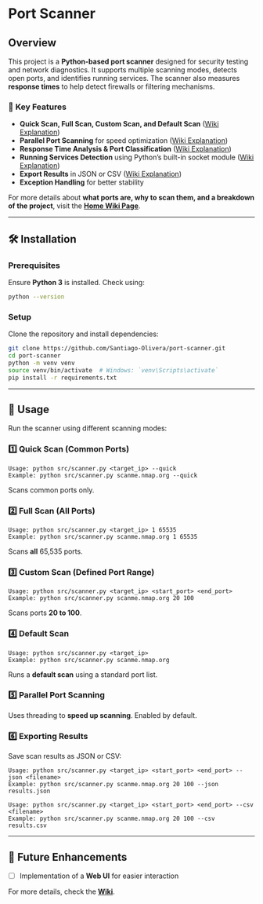 # Port Scanner

## Overview

This project is a **Python-based port scanner** designed for security testing and network diagnostics. It supports multiple scanning modes, detects open ports, and identifies running services. The scanner also measures **response times** to help detect firewalls or filtering mechanisms.

### 🔹 **Key Features**
- **Quick Scan, Full Scan, Custom Scan, and Default Scan** ([Wiki Explanation](https://github.com/Santiago-Olivera/port-scanner/wiki/Quick-Scan-,-Full-Scan,-Custom-Scan,-Default-Scan))
- **Parallel Port Scanning** for speed optimization ([Wiki Explanation](https://github.com/Santiago-Olivera/port-scanner/wiki/Parallel-Port-Scanning))
- **Response Time Analysis & Port Classification** ([Wiki Explanation](https://github.com/Santiago-Olivera/port-scanner/wiki/Response-Time-and-Port-Classification))
- **Running Services Detection** using Python’s built-in socket module ([Wiki Explanation](https://github.com/Santiago-Olivera/port-scanner/wiki/Running-Services-Detection))
- **Export Results** in JSON or CSV ([Wiki Explanation](https://github.com/Santiago-Olivera/port-scanner/wiki/Quick-Scan-,-Full-Scan,-Custom-Scan,-Default-Scan#exporting-results))
- **Exception Handling** for better stability

For more details about **what ports are, why to scan them, and a breakdown of the project**, visit the **[Home Wiki Page](https://github.com/Santiago-Olivera/port-scanner/wiki)**.

---

## 🛠 Installation

### Prerequisites
Ensure **Python 3** is installed. Check using:
```sh
python --version
```

### Setup
Clone the repository and install dependencies:
```sh
git clone https://github.com/Santiago-Olivera/port-scanner.git
cd port-scanner
python -m venv venv
source venv/bin/activate  # Windows: `venv\Scripts\activate`
pip install -r requirements.txt
```

---

## 🚀 Usage

Run the scanner using different scanning modes:

### **1️⃣ Quick Scan (Common Ports)**
```
Usage: python src/scanner.py <target_ip> --quick
Example: python src/scanner.py scanme.nmap.org --quick
```
Scans common ports only.

### **2️⃣ Full Scan (All Ports)**
```
Usage: python src/scanner.py <target_ip> 1 65535
Example: python src/scanner.py scanme.nmap.org 1 65535
```
Scans **all** 65,535 ports.

### **3️⃣ Custom Scan (Defined Port Range)**
```
Usage: python src/scanner.py <target_ip> <start_port> <end_port>
Example: python src/scanner.py scanme.nmap.org 20 100
```
Scans ports **20 to 100**.

### **4️⃣ Default Scan**
```
Usage: python src/scanner.py <target_ip>
Example: python src/scanner.py scanme.nmap.org
```
Runs a **default scan** using a standard port list.

### **5️⃣ Parallel Port Scanning**
Uses threading to **speed up scanning**. Enabled by default.

### **6️⃣ Exporting Results**
Save scan results as JSON or CSV:
```
Usage: python src/scanner.py <target_ip> <start_port> <end_port> --json <filename>
Example: python src/scanner.py scanme.nmap.org 20 100 --json results.json

Usage: python src/scanner.py <target_ip> <start_port> <end_port> --csv <filename>
Example: python src/scanner.py scanme.nmap.org 20 100 --csv results.csv
```

---


## 📌 Future Enhancements
- [ ] Implementation of a **Web UI** for easier interaction


For more details, check the **[Wiki](https://github.com/Santiago-Olivera/port-scanner/wiki)**.
